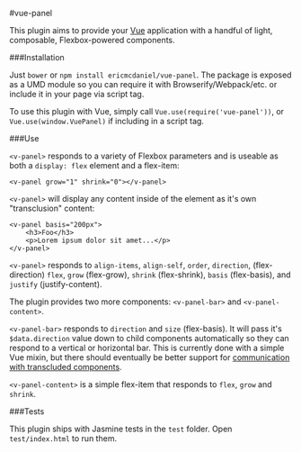 #vue-panel

This plugin aims to provide your [Vue](http://vuejs.org/) application with a handful of light, composable, Flexbox-powered components.

###Installation

Just `bower` or `npm install ericmcdaniel/vue-panel`. The package is exposed as a UMD module so you can require it with Browserify/Webpack/etc. or include it in your page via script tag.

To use this plugin with Vue, simply call `Vue.use(require('vue-panel'))`, or `Vue.use(window.VuePanel)` if including in a script tag.

###Use

`<v-panel>` responds to a variety of Flexbox parameters and is useable as both a `display: flex` element and a flex-item:

```
<v-panel grow="1" shrink="0"></v-panel>
```

`<v-panel>` will display any content inside of the element as it's own "transclusion" content:

```
<v-panel basis="200px">
    <h3>Foo</h3>
    <p>Lorem ipsum dolor sit amet...</p>
</v-panel>
```

`<v-panel>` responds to `align-items`, `align-self`, `order`, `direction`, (flex-direction) `flex`, `grow` (flex-grow), `shrink` (flex-shrink), `basis` (flex-basis), and `justify` (justify-content).

The plugin provides two more components: `<v-panel-bar>` and `<v-panel-content>`.

`<v-panel-bar>` responds to `direction` and `size` (flex-basis). It will pass it's `$data.direction` value down to child components automatically so they can respond to a vertical or horizontal bar. This is currently done with a simple Vue mixin, but there should eventually be better support for [communication with transcluded components](https://github.com/yyx990803/vue/issues/923).

`<v-panel-content>` is a simple flex-item that responds to `flex`, `grow` and `shrink`.

###Tests

This plugin ships with Jasmine tests in the `test` folder. Open `test/index.html` to run them.
